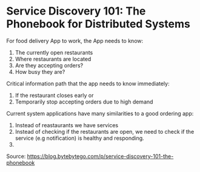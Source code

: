 # Service Discovery 101: The Phonebook for Distributed Systems

For food delivery App to work, the App needs to know:
1. The currently open restaurants
2. Where restaurants are located
3. Are they accepting orders?
4. How busy they are?

Critical information path that the app needs to know immediately:
1. If the restaurant closes early or 
2. Temporarily stop accepting orders due to high demand


Current system applications have many similarities to a good ordering app:
1. Instead of reastaurants we have services
2. Instead of checking if the restaurants are open, we need to check if the service (e.g notification) is healthy and responding.
3. 

Source:
https://blog.bytebytego.com/p/service-discovery-101-the-phonebook